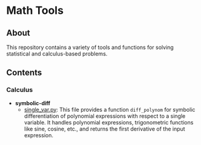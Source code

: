 # Math Tools

## About

This repository contains a variety of tools and functions for solving statistical and calculus-based problems.

## Contents

### Calculus

- **symbolic-diff**
  - [single_var.py](./calculus/symbolic-diff/single_var.py): This file provides a function `diff_polynom` for symbolic differentiation of polynomial expressions with respect to a single variable. It handles polynomial expressions, trigonometric functions like sine, cosine, etc., and returns the first derivative of the input expression.
